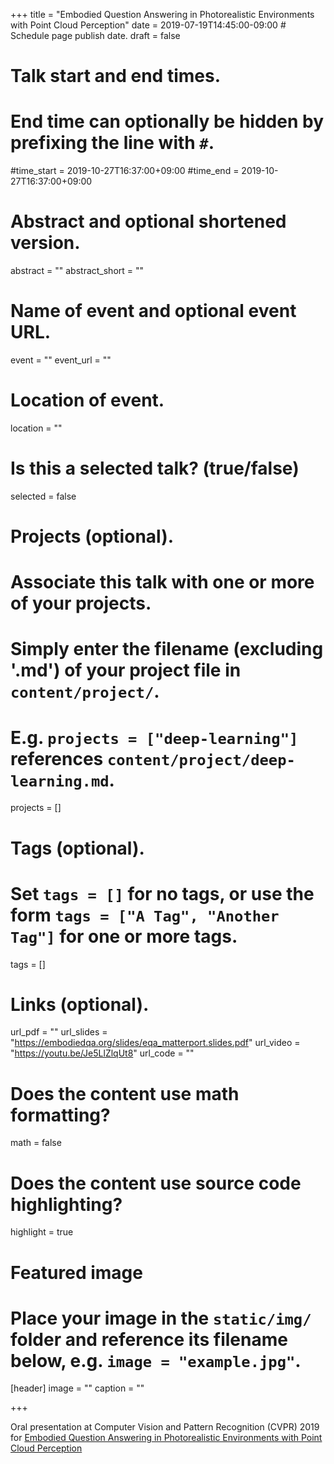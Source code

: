 +++
title = "Embodied Question Answering in Photorealistic Environments with Point Cloud Perception"
date = 2019-07-19T14:45:00-09:00  # Schedule page publish date.
draft = false

# Talk start and end times.
#   End time can optionally be hidden by prefixing the line with `#`.
#time_start = 2019-10-27T16:37:00+09:00
#time_end = 2019-10-27T16:37:00+09:00

# Abstract and optional shortened version.
abstract = ""
abstract_short = ""

# Name of event and optional event URL.
event = ""
event_url = ""

# Location of event.
location = ""

# Is this a selected talk? (true/false)
selected = false

# Projects (optional).
#   Associate this talk with one or more of your projects.
#   Simply enter the filename (excluding '.md') of your project file in `content/project/`.
#   E.g. `projects = ["deep-learning"]` references `content/project/deep-learning.md`.
projects = []

# Tags (optional).
#   Set `tags = []` for no tags, or use the form `tags = ["A Tag", "Another Tag"]` for one or more tags.
tags = []

# Links (optional).
url_pdf = ""
url_slides = "https://embodiedqa.org/slides/eqa_matterport.slides.pdf"
url_video = "https://youtu.be/Je5LlZlqUt8"
url_code = ""

# Does the content use math formatting?
math = false

# Does the content use source code highlighting?
highlight = true

# Featured image
# Place your image in the `static/img/` folder and reference its filename below, e.g. `image = "example.jpg"`.
[header]
image = ""
caption = ""

+++


Oral presentation at Computer Vision and Pattern Recognition (CVPR) 2019 for 
[Embodied Question Answering in Photorealistic Environments with Point Cloud Perception](/publication/eqa-mp3d-2019/)
